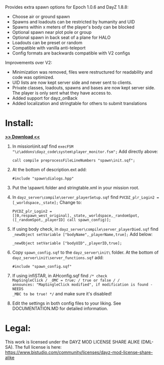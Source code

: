 Provides extra spawn options for Epoch 1.0.6 and DayZ 1.8.8:
* Choose air or ground spawn
* Spawns and loadouts can be restricted by humanity and UID
* Spawns within x meters of the player's body can be blocked
* Optional spawn near plot pole or group
* Optional spawn in back seat of a plane for HALO
* Loadouts can be preset or random
* Compatible with vanilla anti-teleport
* Config formats are backwards compatible with V2 configs

Improvements over V2:
* Minimization was removed, files were restructured for readability and code was optimized.
* UID lists are now kept server side and never sent to clients.
* Private classes, loadouts, spawns and bases are now kept server side. The player is only sent what they have access to.
* Added support for dayz_onBack
* Added localization and stringtable for others to submit translations

# Install:

**[>> Download <<](https://github.com/ebayShopper/ESSV3/archive/master.zip)**

1. In mission\init.sqf find <code>execFSM "\z\addons\dayz_code\system\player_monitor.fsm";</code> Add directly above:

	```sqf
	call compile preprocessFileLineNumbers "spawn\init.sqf";
	```

2. At the bottom of description.ext add:

	```sqf
	#include "spawn\dialogs.hpp"
	```
	
3. Put the \spawn\ folder and stringtable.xml in your mission root.

4. In `dayz_server\compile\server_playerSetup.sqf` find <code>PVCDZ_plr_Login2 = [_worldspace,_state];</code> Change to:

	```sqf
	PVCDZ_plr_Login2 = [[0,respawn_west_original],_state,_worldspace,_randomSpot,([_randomSpot,_playerID] call spawn_config)];
	```
	
5. If using body check, in `dayz_server\compile\server_playerDied.sqf` find <code>_newObject setVariable ["bodyName",_playerName,true];</code> Add below:

	```sqf
	_newObject setVariable ["bodyUID",_playerID,true];
	```

6. Copy `spawn_config.sqf` to the `dayz_server\init\` folder. At the bottom of `dayz_server\init\server_functions.sqf` add:

	```sqf
	#include "spawn_config.sqf"
	```
7. If using infiSTAR, in AHconfig.sqf find <code>/*  check MapSingleClick  */ _OMC = true;	/* true or false */	/* announces: "MapSingleClick modified", if modification is found - NEEDS _MBC to be true! */</code> and make sure it's disabled!

8. Edit the settings in both config files to your liking. See DOCUMENTATION.MD for detailed information.

# Legal:
This work is licensed under the DAYZ MOD LICENSE SHARE ALIKE (DML-SA). The full license is here:<br /> https://www.bistudio.com/community/licenses/dayz-mod-license-share-alike

